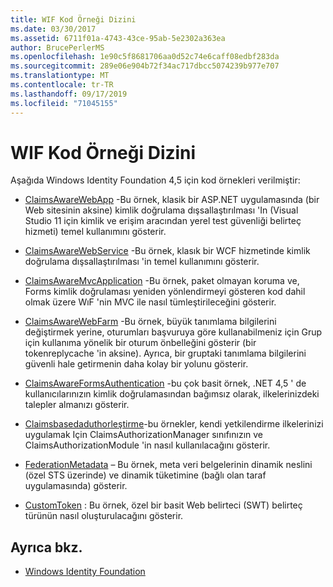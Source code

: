 ```yaml
---
title: WIF Kod Örneği Dizini
ms.date: 03/30/2017
ms.assetid: 6711f01a-4743-43ce-95ab-5e2302a363ea
author: BrucePerlerMS
ms.openlocfilehash: 1e90c5f8681706aa0d52c74e6caff08edbf283da
ms.sourcegitcommit: 289e06e904b72f34ac717dbcc5074239b977e707
ms.translationtype: MT
ms.contentlocale: tr-TR
ms.lasthandoff: 09/17/2019
ms.locfileid: "71045155"
---
```

# <a name="wif-code-sample-index"></a>WIF Kod Örneği Dizini

Aşağıda Windows Identity Foundation 4,5 için kod örnekleri verilmiştir:

- [ClaimsAwareWebApp](https://go.microsoft.com/fwlink/?LinkID=248405) -Bu örnek, klasik bir ASP.NET uygulamasında (bir Web sitesinin aksine) kimlik doğrulama dışsallaştırılması 'In (Visual Studio 11 için kimlik ve erişim aracından yerel test güvenliği belirteç hizmeti) temel kullanımını gösterir.

- [ClaimsAwareWebService](https://go.microsoft.com/fwlink/?LinkID=248406) -Bu örnek, klasık bir WCF hizmetinde kimlik doğrulama dışsallaştırılması 'in temel kullanımını gösterir.

- [ClaimsAwareMvcApplication](https://go.microsoft.com/fwlink/?LinkID=248407) -Bu örnek, paket olmayan koruma ve, Forms kimlik doğrulaması yeniden yönlendirmeyi gösteren kod dahil olmak üzere WıF 'nin MVC ile nasıl tümleştirileceğini gösterir.

- [ClaimsAwareWebFarm](https://go.microsoft.com/fwlink/?LinkID=248408) -Bu örnek, büyük tanımlama bilgilerini değiştirmek yerine, oturumları başvuruya göre kullanabilmeniz için Grup için kullanıma yönelik bir oturum önbelleğini gösterir (bir tokenreplycache 'in aksine). Ayrıca, bir gruptaki tanımlama bilgilerini güvenli hale getirmenin daha kolay bir yolunu gösterir.

- [ClaimsAwareFormsAuthentication](https://go.microsoft.com/fwlink/?LinkID=248409) -bu çok basit örnek, .NET 4,5 ' de kullanıcılarınızın kimlik doğrulamasından bağımsız olarak, ilkelerinizdeki talepler almanızı gösterir.

- [Claimsbasedaduthorleştirme](https://go.microsoft.com/fwlink/?LinkID=248410)-bu örnekler, kendi yetkilendirme ilkelerinizi uygulamak Için ClaimsAuthorizationManager sınıfınızın ve ClaimsAuthorizationModule 'in nasıl kullanılacağını gösterir.

- [FederationMetadata](https://go.microsoft.com/fwlink/?LinkID=248411) – Bu örnek, meta veri belgelerinin dinamik neslini (özel STS üzerinde) ve dinamik tüketimine (bağlı olan taraf uygulamasında) gösterir.

- [CustomToken](https://go.microsoft.com/fwlink/?LinkID=248412) : Bu örnek, özel bir basit Web belirteci (SWT) belirteç türünün nasıl oluşturulacağını gösterir.

## <a name="see-also"></a>Ayrıca bkz.

- [Windows Identity Foundation](index.md)
